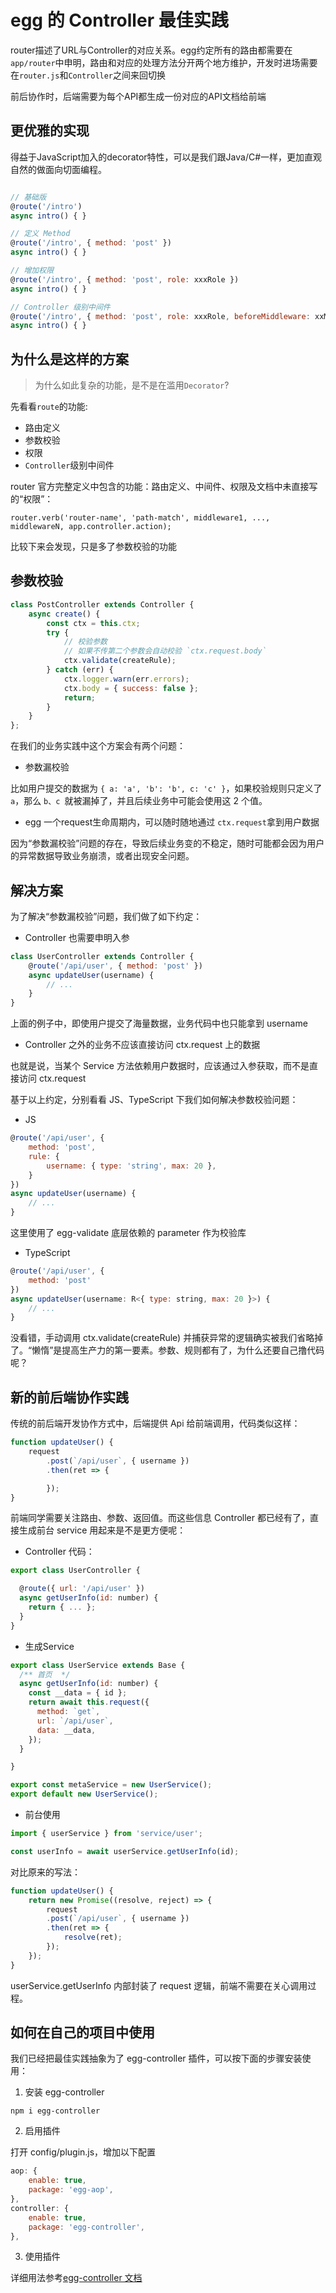 # egg 的 Controller 最佳实践

router描述了URL与Controller的对应关系。egg约定所有的路由都需要在`app/router`中申明，路由和对应的处理方法分开两个地方维护，开发时进场需要在`router.js`和`Controller`之间来回切换

前后协作时，后端需要为每个API都生成一份对应的API文档给前端

## 更优雅的实现

得益于JavaScript加入的decorator特性，可以是我们跟Java/C#一样，更加直观自然的做面向切面编程。

```js

// 基础版
@route('/intro')
async intro() { }

// 定义 Method
@route('/intro', { method: 'post' })
async intro() { }

// 增加权限
@route('/intro', { method: 'post', role: xxxRole })
async intro() { }

// Controller 级别中间件
@route('/intro', { method: 'post', role: xxxRole, beforeMiddleware: xxMiddleware })
async intro() { }

```

## 为什么是这样的方案

> 为什么如此复杂的功能，是不是在滥用`Decorator`?

先看看`route`的功能:
- 路由定义
- 参数校验
- 权限
- `Controller`级别中间件

router 官方完整定义中包含的功能：路由定义、中间件、权限及文档中未直接写的“权限”：

```
router.verb('router-name', 'path-match', middleware1, ..., middlewareN, app.controller.action);
```

比较下来会发现，只是多了参数校验的功能

## 参数校验

```js
class PostController extends Controller {
    async create() {
        const ctx = this.ctx;
        try {
            // 校验参数
            // 如果不传第二个参数会自动校验 `ctx.request.body`
            ctx.validate(createRule);
        } catch (err) {
            ctx.logger.warn(err.errors);
            ctx.body = { success: false };
            return;
        }
    }
};

```

在我们的业务实践中这个方案会有两个问题：

- 参数漏校验

比如用户提交的数据为 `{ a: 'a', 'b': 'b', c: 'c' }`，如果校验规则只定义了 `a`，那么 `b、c `就被漏掉了，并且后续业务中可能会使用这 2 个值。


- egg 一个request生命周期内，可以随时随地通过 `ctx.request`拿到用户数据

因为“参数漏校验”问题的存在，导致后续业务变的不稳定，随时可能都会因为用户的异常数据导致业务崩溃，或者出现安全问题。

## 解决方案

为了解决“参数漏校验”问题，我们做了如下约定：

- Controller 也需要申明入参

```js
class UserController extends Controller {
    @route('/api/user', { method: 'post' })
    async updateUser(username) {
        // ...
    }
}

```

上面的例子中，即使用户提交了海量数据，业务代码中也只能拿到 username

- Controller 之外的业务不应该直接访问 ctx.request 上的数据

也就是说，当某个 Service 方法依赖用户数据时，应该通过入参获取，而不是直接访问 ctx.request

基于以上约定，分别看看 JS、TypeScript 下我们如何解决参数校验问题：

- JS

```js
@route('/api/user', {
    method: 'post',
    rule: {
        username: { type: 'string', max: 20 },
    }
})
async updateUser(username) {
    // ...
}
```
这里使用了 egg-validate 底层依赖的 parameter 作为校验库

- TypeScript

```js
@route('/api/user', {
    method: 'post'
})
async updateUser(username: R<{ type: string, max: 20 }>) {
    // ...
}
```

没看错，手动调用 ctx.validate(createRule) 并捕获异常的逻辑确实被我们省略掉了。“懒惰”是提高生产力的第一要素。参数、规则都有了，为什么还要自己撸代码呢？

## 新的前后端协作实践

传统的前后端开发协作方式中，后端提供 Api 给前端调用，代码类似这样：

```js
function updateUser() {
    request
        .post(`/api/user`, { username })
        .then(ret => {

        });
}

```

前端同学需要关注路由、参数、返回值。而这些信息 Controller 都已经有了，直接生成前台 service 用起来是不是更方便呢：

- Controller 代码：

```js
export class UserController {

  @route({ url: '/api/user' })
  async getUserInfo(id: number) {
    return { ... };
  }
}
```

- 生成Service

```js
export class UserService extends Base {
  /** 首页  */
  async getUserInfo(id: number) {
    const __data = { id };
    return await this.request({
      method: `get`,
      url: `/api/user`,
      data: __data,
    });
  }

}

export const metaService = new UserService();
export default new UserService();

```

- 前台使用

```js
import { userService } from 'service/user';

const userInfo = await userService.getUserInfo(id);
```
对比原来的写法：
```js
function updateUser() {
    return new Promise((resolve, reject) => {
        request
        .post(`/api/user`, { username })
        .then(ret => {
            resolve(ret);
        });
    });
}

```

userService.getUserInfo 内部封装了 request 逻辑，前端不需要在关心调用过程。

## 如何在自己的项目中使用

我们已经把最佳实践抽象为了 egg-controller 插件，可以按下面的步骤安装使用：

1. 安装 egg-controller

```
npm i egg-controller
```

2. 启用插件

打开 config/plugin.js，增加以下配置

```js
aop: {
    enable: true,
    package: 'egg-aop',
},
controller: {
    enable: true,
    package: 'egg-controller',
},

```

3. 使用插件

详细用法参考[egg-controller 文档](https://github.com/zhang740/egg-controller#egg-controller)
